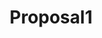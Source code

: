 ---
title: Proposal1
client_logo: /assets/images/proposals/double_logo.png
sections:
- title: Situation
  blocks:
    - type: text
      sub_type: lead
      content: |
        Nordic Projekt is the main brand for specialised glasses in Spain, Portugal and Italy. Their growth strategy is traditional and sales-oriented, mainly running through pharmacy retail partners.
    - type: text
      content: |
        To match the pace and competition in the global retail market, they need a more scalable and systematic approach to growth. In order to achieve this, they need to develop a growth model that relies on systems-thinking and leverages digital opportunities.

        Nordic Projekt has a strong team that focuses on brand awareness and sales, which can benefit perfectly from the growth-oriented, modern approach that Double has to offer.

- title: Strategy
  blocks:
    - type: text
      content: |
        To enable and speed up international expansion, we need to find a scalable system that we can roll out, rinse and repeat in each new market we enter. By starting in one market we can find this repeatable template. Once this approach is validated, we can move towards unlocking new markets.

        We would need to work hand in hand with both marketing and sales departments to share current best practices and build out the growth system together with the team.

        There are three essential parts in every growth system:

how_we_work:
  title: How we work
  intro: |
    Double is a growth marketing agency, focused on helping businesses reach scale. We have a track record of building scalable marketing systems for companies like TikTok, MyKuya, Sendcloud, Diesel, Peg and our own Double Academy.
  footer: |
    We work in weekly sprints, since requirements constantly change, and flexibility and experimentation are essential to finding a strategy that works. Our work will focus on creating the right strategic roadmap, and help execute on a growth model that brings in happy customers.
  logos:
    - url: /assets/images/proposals/double_logo.png
    - url: /assets/images/proposals/double_logo.png
    - url: /assets/images/proposals/double_logo.png
    - url: /assets/images/proposals/double_logo.png
    - url: /assets/images/proposals/double_logo.png
    - url: /assets/images/proposals/double_logo.png

pricing:
  title: Pricing
  intro: |
    Our services are priced in weekly sprints of a fixed capacity of either 10, 20 or 40 hours/week. Prices are weekly, invoiced monthly at the start of each month. We are typically flexible to adjust capacity as we go:
  footer: |
    We suggest to start with the 10 hours/week and scale up after 2~4 weeks, once we have established the strategic foundations.
  items:
    - title: Sprints at 10 hours/week
      price: €900/week
      below_price: billed monthly
    - title: Sprints at 20 hours/week
      price: €1750/week
      below_price: billed monthly
    - title: Sprints at 40 hours/week
      price: €2800/week
      below_price: billed monthly

ready_to_start:
  title: Ready to Start?
  mail_button_title: Mail Me
  mail_button_subtitle: Move forward with the project.
  mail_address: "#"
  call_button_title: Book a Call  
  call_button_subtitle: Talk more details.
  call_phone_number: "#"
  person_image: /assets/images/proposals/pieter_image.png
  person_name_image: /assets/images/proposals/pieter_name.png
  person_name: Pieter Moorman
  person_title: Project Lead

about:
  image_1: /assets/images/proposals/about1.png
  image_2: /assets/images/proposals/about2.png
  image_3: /assets/images/proposals/about3.png
  image_4: /assets/images/proposals/about4.png

  content: |
    Double is a growth marketing agency, focused on helping businesses reach scale. We have a track record of building scalable marketing systems for companies like TikTok, MyKuya, Sendcloud, Diesel, Peg and our own Double Academy.

---